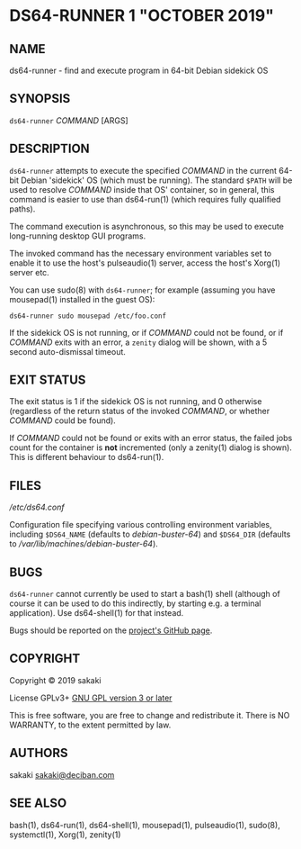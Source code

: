 [//]: # (Use md2man to generate the man page from this Markdown)
[//]: # (https://github.com/sunaku/md2man)

DS64-RUNNER 1 "OCTOBER 2019"
============================

NAME
----

ds64-runner - find and execute program in 64-bit Debian sidekick OS

SYNOPSIS
--------

`ds64-runner` *COMMAND* [ARGS]

DESCRIPTION
-----------

`ds64-runner` attempts to execute the specified *COMMAND* in the current 64-bit
Debian 'sidekick' OS (which must be running). The standard `$PATH` will
be used to resolve *COMMAND* inside that OS' container, so in general,
this command is easier to use than ds64-run(1) (which requires fully
qualified paths).

The command execution is asynchronous, so this may be used to execute
long-running desktop GUI programs.

The invoked command has the necessary environment variables set to enable it
to use the host's pulseaudio(1) server, access the host's Xorg(1) server
etc.

You can use sudo(8) with `ds64-runner`; for example (assuming you have
mousepad(1) installed in the guest OS):

`ds64-runner sudo mousepad /etc/foo.conf`

If the sidekick OS is not running, or if *COMMAND* could not be found,
or if *COMMAND* exits with an error, a `zenity` dialog will be shown,
with a 5 second auto-dismissal timeout.

EXIT STATUS
-----------

The exit status is 1 if the sidekick OS is not running, and 0 otherwise
(regardless of the return status of the invoked *COMMAND*, or whether
*COMMAND* could be found).

If *COMMAND* could not be found or exits with an error status, the failed
jobs count for the container is **not** incremented (only a zenity(1) dialog
is shown). This is different behaviour to ds64-run(1).

FILES
-----

*/etc/ds64.conf*

Configuration file specifying various controlling environment
variables, including `$DS64_NAME` (defaults to *debian-buster-64*) and
`$DS64_DIR` (defaults to */var/lib/machines/debian-buster-64*).

BUGS
----

`ds64-runner` cannot currently be used to start a bash(1) shell (although
of course it can be used to do this indirectly, by starting e.g. a
terminal application). Use ds64-shell(1) for that instead.

Bugs should be reported on the
[project's GitHub page](https://github.com/sakaki-/raspbian-nspawn-64/issues).

COPYRIGHT
---------

Copyright &copy; 2019 sakaki

License GPLv3+ [GNU GPL version 3 or later](http://gnu.org/licenses/gpl.html)

This is free software, you are free to change and redistribute it.
There is NO WARRANTY, to the extent permitted by law.


AUTHORS
-------

sakaki <sakaki@deciban.com>

SEE ALSO
--------

bash(1), ds64-run(1), ds64-shell(1), mousepad(1), pulseaudio(1),
sudo(8), systemctl(1), Xorg(1), zenity(1)
